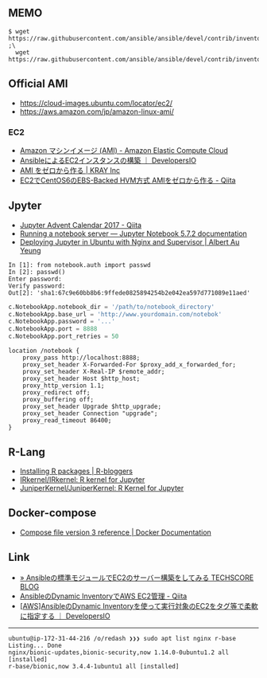 ## MEMO

```
$ wget https://raw.githubusercontent.com/ansible/ansible/devel/contrib/inventory/ec2.py ;\
  wget https://raw.githubusercontent.com/ansible/ansible/devel/contrib/inventory/ec2.ini

```

## Official AMI

- https://cloud-images.ubuntu.com/locator/ec2/
- https://aws.amazon.com/jp/amazon-linux-ami/

### EC2

- [Amazon マシンイメージ (AMI) - Amazon Elastic Compute Cloud](https://docs.aws.amazon.com/ja_jp/AWSEC2/latest/UserGuide/AMIs.html)
- [AnsibleによるEC2インスタンスの構築 ｜ DevelopersIO](https://dev.classmethod.jp/server-side/ansible/ec2_using_ansible/)
- [AMI をゼロから作る | KRAY Inc](http://kray.jp/blog/ami-%E3%82%92%E3%82%BC%E3%83%AD%E3%81%8B%E3%82%89%E4%BD%9C%E3%82%8B/)
- [EC2でCentOS6のEBS-Backed HVM方式 AMIをゼロから作る - Qiita](https://qiita.com/cs_sonar/items/caed4c543d79605e717d)

## Jpyter

- [Jupyter Advent Calendar 2017 - Qiita](https://qiita.com/advent-calendar/2017/jupyter)
- [Running a notebook server — Jupyter Notebook 5.7.2 documentation](https://jupyter-notebook.readthedocs.io/en/stable/public_server.html#running-the-notebook-with-a-customized-url-prefix)
- [Deploying Jupyter in Ubuntu with Nginx and Supervisor | Albert Au Yeung](http://www.albertauyeung.com/post/setup-jupyter-nginx-supervisor/)

```ipnbpython
In [1]: from notebook.auth import passwd
In [2]: passwd()
Enter password:
Verify password:
Out[2]: 'sha1:67c9e60bb8b6:9ffede0825894254b2e042ea597d771089e11aed'
```

```python
c.NotebookApp.notebook_dir = '/path/to/notebook_directory'
c.NotebookApp.base_url = 'http://www.yourdomain.com/notebok'
c.NotebookApp.password = '...'
c.NotebookApp.port = 8888
c.NotebookApp.port_retries = 50
```

```nginx
location /notebook {
    proxy_pass http://localhost:8888;
    proxy_set_header X-Forwarded-For $proxy_add_x_forwarded_for;
    proxy_set_header X-Real-IP $remote_addr;
    proxy_set_header Host $http_host;
    proxy_http_version 1.1;
    proxy_redirect off;
    proxy_buffering off;
    proxy_set_header Upgrade $http_upgrade;
    proxy_set_header Connection "upgrade";
    proxy_read_timeout 86400;
}
```

## R-Lang

- [Installing R packages | R-bloggers](https://www.r-bloggers.com/installing-r-packages/)
- [IRkernel/IRkernel: R kernel for Jupyter](https://github.com/IRkernel/IRkernel)
- [JuniperKernel/JuniperKernel: R Kernel for Jupyter](https://github.com/JuniperKernel/JuniperKernel)

## Docker-compose

- [Compose file version 3 reference | Docker Documentation](https://docs.docker.com/compose/compose-file/#long-syntax)

## Link

- [» Ansibleの標準モジュールでEC2のサーバー構築をしてみる TECHSCORE BLOG](http://www.techscore.com/blog/2015/06/02/ansible%E3%81%AE%E6%A8%99%E6%BA%96%E3%83%A2%E3%82%B8%E3%83%A5%E3%83%BC%E3%83%AB%E3%81%A7ec2%E3%81%AE%E3%82%B5%E3%83%BC%E3%83%90%E3%83%BC%E6%A7%8B%E7%AF%89%E3%82%92%E3%81%97%E3%81%A6%E3%81%BF%E3%82%8B/)
- [AnsibleのDynamic InventoryでAWS EC2管理 - Qiita](https://qiita.com/teru1000/items/d8d292186aee6c631ee0)
- [\[AWS\]AnsibleのDynamic Inventoryを使って実行対象のEC2をタグ等で柔軟に指定する ｜ DevelopersIO](https://dev.classmethod.jp/cloud/aws/ansible-dynamic-inventory-2/)

----

```
ubuntu@ip-172-31-44-216 /o/redash ❯❯❯ sudo apt list nginx r-base
Listing... Done
nginx/bionic-updates,bionic-security,now 1.14.0-0ubuntu1.2 all [installed]
r-base/bionic,now 3.4.4-1ubuntu1 all [installed]
```